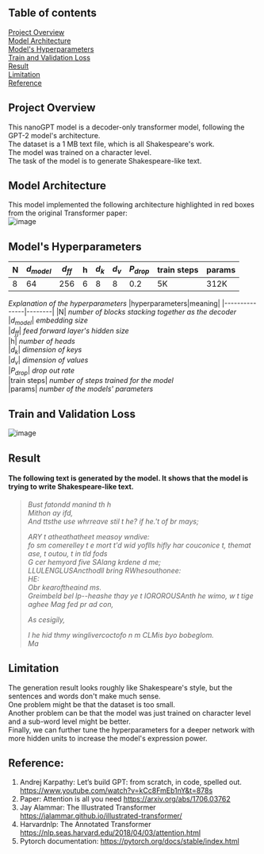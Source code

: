## Table of contents
[Project Overview](#project-overview)  
[Model Architecture](#model-architecture)  
[Model's Hyperparameters](#model's-hyperparameters)  
[Train and Validation Loss](#train-and-validation-loss)  
[Result](#result)  
[Limitation](#limitation)  
[Reference](#reference)  

## Project Overview
This nanoGPT model is a decoder-only transformer model, following the GPT-2 model's architecture.  
The dataset is a 1 MB text file, which is all Shakespeare's work.  
The model was trained on a character level.  
The task of the model is to generate Shakespeare-like text.

## Model Architecture  
This model implemented the following architecture highlighted in red boxes from the original Transformer paper:  
![image](https://github.com/GuilinXie/nanoGPT/assets/43485626/275004ee-7a37-4fd2-830b-01937f08f461)

## Model's Hyperparameters  
| N  | $`d_{model}`$ | $`d_{ff}`$ | h | $`d_k`$ | $`d_v`$ | $`P_{drop}`$ | train steps | params |  
| ------------- | ------------- | ------------- | ------------- | ------------- | ------------- | ------------- | ------------- | ------------- |  
| 8  | 64  | 256  | 6  | 8  | 8  | 0.2  | 5K  | 312K  |  

_Explanation of the hyperparameters_
|hyperparameters|meaning|
|---------------|--------|
|N| _number of blocks stacking together as the decoder_  
|$`d_{model}`$| _embedding size_  
|$`d_{ff}`$| _feed forward layer's hidden size_  
|h| _number of heads_  
|$`d_k`$| _dimension of keys_  
|$`d_v`$| _dimension of values_  
|$`P_{drop}`$| _drop out rate_  
|train steps| _number of steps trained for the model_  
|params| _number of the models' parameters_  

## Train and Validation Loss
![image](https://github.com/GuilinXie/nanoGPT/assets/43485626/3723b08c-f7e7-4111-8ffe-0c61d6412ae0)

## Result
#### The following text is generated by the model. It shows that the model is trying to write Shakespeare-like text.
>_Bust fatondd manind th h_  
>_Mithon ay ifd,_  
>_And ttsthe use whrreave stil t he? if he.'t of br mays;_  
>  
>_ARY t atheathatheet measoy wndive:_  
>_fo sm comerelley t e mort t'd wid yoflls hifly har couconice t, themat ase, t outou, t in tld fods_  
>_G cer hemyord five SAlang krdene d me;_  
>_LLULENGLUSAncthodll bring RWhesouthonee:_  
>_HE:_  
>_Obr kearoftheaind ms._  
>_Greimbeld bel lp--heashe thay ye t IOROROUSAnth he wimo, w t tige aghee Mag fed pr ad con,_  
>  
>_As cesigily,_  
>  
>_I he hid thmy winglivercoctofo n m CLMis byo bobeglom._  
>_Ma_  

## Limitation
The generation result looks roughly like Shakespeare's style, but the sentences and words don't make much sense.  
One problem might be that the dataset is too small.    
Another problem can be that the model was just trained on character level and a sub-word level might be better.  
Finally, we can further tune the hyperparameters for a deeper network with more hidden units to increase the model's expression power.  

## Reference:
1.	Andrej Karpathy: Let’s build GPT: from scratch, in code, spelled out.
    https://www.youtube.com/watch?v=kCc8FmEb1nY&t=878s
3.	Paper: Attention is all you need  https://arxiv.org/abs/1706.03762
4.	Jay Alammar: The Illustrated Transformer  https://jalammar.github.io/illustrated-transformer/
5.	Harvardnlp: The Annotated Transformer  https://nlp.seas.harvard.edu/2018/04/03/attention.html
6.	Pytorch documentation:  https://pytorch.org/docs/stable/index.html
